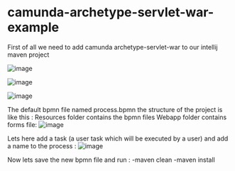 # camunda-archetype-servlet-war-example

First of all we need to add camunda archetype-servlet-war to our intellij maven project

![image](https://github.com/ghailen/camunda-archetype-servlet-war-example/assets/36199753/18bcd69b-219f-4bea-b4f8-fd4903630bf8)

![image](https://github.com/ghailen/camunda-archetype-servlet-war-example/assets/36199753/b4cdad43-4449-4cac-a8e2-baf8a804d0c7)

![image](https://github.com/ghailen/camunda-archetype-servlet-war-example/assets/36199753/9f64c71e-e6e2-41ea-a08c-d251339ad6ab)


The default bpmn file named process.bpmn
the structure of the project is like this :
Resources folder contains the bpmn files
Webapp folder contains forms file: 
![image](https://github.com/ghailen/camunda-archetype-servlet-war-example/assets/36199753/c11ca22e-56ad-46b4-9924-94db9a203282)

Lets here add a task (a user task which will be executed by a user)
and add a name to the process :
![image](https://github.com/ghailen/camunda-archetype-servlet-war-example/assets/36199753/c0ffd883-2b33-48b5-be2c-d6b95b11c2fc)


Now lets save the new bpmn file and run : 
-maven clean
-maven install
